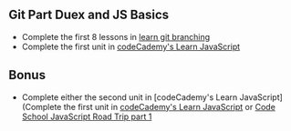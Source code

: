 ## Git Part Duex and JS Basics

  - Complete the first 8 lessons in [learn git branching](http://pcottle.github.io/learnGitBranching/)
  - Complete the first unit in [codeCademy's Learn JavaScript](https://www.codecademy.com/learn/javascript)

## Bonus

  - Complete either the second unit in [codeCademy's Learn JavaScript](Complete the first unit in [codeCademy's Learn JavaScript](https://www.codecademy.com/learn/javascript) or [Code School JavaScript Road Trip part 1](https://www.codeschool.com/courses/javascript-road-trip-part-1)